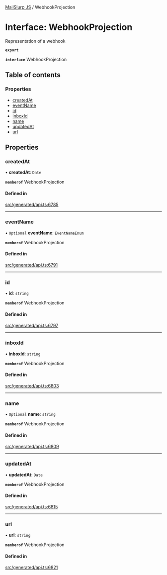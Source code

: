 [MailSlurp JS](../README.md) / WebhookProjection

# Interface: WebhookProjection

Representation of a webhook

**`export`**

**`interface`** WebhookProjection

## Table of contents

### Properties

- [createdAt](WebhookProjection.md#createdat)
- [eventName](WebhookProjection.md#eventname)
- [id](WebhookProjection.md#id)
- [inboxId](WebhookProjection.md#inboxid)
- [name](WebhookProjection.md#name)
- [updatedAt](WebhookProjection.md#updatedat)
- [url](WebhookProjection.md#url)

## Properties

### createdAt

• **createdAt**: `Date`

**`memberof`** WebhookProjection

#### Defined in

[src/generated/api.ts:6785](https://github.com/mailslurp/mailslurp-client/blob/113e801/src/generated/api.ts#L6785)

___

### eventName

• `Optional` **eventName**: [`EventNameEnum`](../enums/WebhookProjection.EventNameEnum.md)

**`memberof`** WebhookProjection

#### Defined in

[src/generated/api.ts:6791](https://github.com/mailslurp/mailslurp-client/blob/113e801/src/generated/api.ts#L6791)

___

### id

• **id**: `string`

**`memberof`** WebhookProjection

#### Defined in

[src/generated/api.ts:6797](https://github.com/mailslurp/mailslurp-client/blob/113e801/src/generated/api.ts#L6797)

___

### inboxId

• **inboxId**: `string`

**`memberof`** WebhookProjection

#### Defined in

[src/generated/api.ts:6803](https://github.com/mailslurp/mailslurp-client/blob/113e801/src/generated/api.ts#L6803)

___

### name

• `Optional` **name**: `string`

**`memberof`** WebhookProjection

#### Defined in

[src/generated/api.ts:6809](https://github.com/mailslurp/mailslurp-client/blob/113e801/src/generated/api.ts#L6809)

___

### updatedAt

• **updatedAt**: `Date`

**`memberof`** WebhookProjection

#### Defined in

[src/generated/api.ts:6815](https://github.com/mailslurp/mailslurp-client/blob/113e801/src/generated/api.ts#L6815)

___

### url

• **url**: `string`

**`memberof`** WebhookProjection

#### Defined in

[src/generated/api.ts:6821](https://github.com/mailslurp/mailslurp-client/blob/113e801/src/generated/api.ts#L6821)
